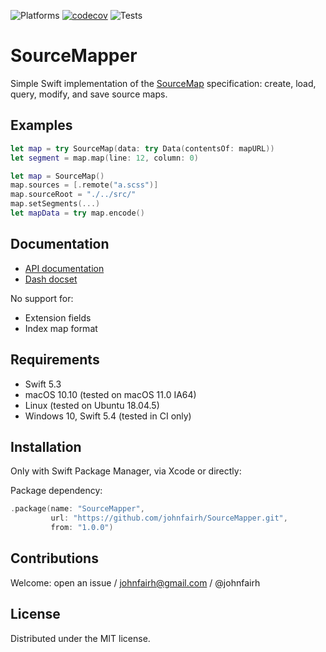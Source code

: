 <!--
SourceMapper
README.md
Distributed under the MIT license, see LICENSE.
-->

![Platforms](https://img.shields.io/badge/platform-macOS%20%7C%20Linux%20%7C%20Windows-green)
[![codecov](https://codecov.io/gh/johnfairh/SourceMapper/branch/main/graph/badge.svg?token=0NAP6IA9EB)](https://codecov.io/gh/johnfairh/SourceMapper)
![Tests](https://github.com/johnfairh/SourceMapper/workflows/Tests/badge.svg)

# SourceMapper

Simple Swift implementation of the
[SourceMap](https://docs.google.com/document/d/1U1RGAehQwRypUTovF1KRlpiOFze0b-_2gc6fAH0KY0k)
specification: create, load, query, modify, and save source maps.

## Examples

```swift
let map = try SourceMap(data: try Data(contentsOf: mapURL))
let segment = map.map(line: 12, column: 0)
```

```swift
let map = SourceMap()
map.sources = [.remote("a.scss")]
map.sourceRoot = "./../src/"
map.setSegments(...)
let mapData = try map.encode()
```

## Documentation

* [API documentation](https://johnfairh.github.io/SourceMapper/)
* [Dash docset](https://johnfairh.github.io/SourceMapper/docsets/SourceMapper.tgz)

No support for:
* Extension fields
* Index map format

## Requirements

* Swift 5.3
* macOS 10.10 (tested on macOS 11.0 IA64)
* Linux (tested on Ubuntu 18.04.5)
* Windows 10, Swift 5.4 (tested in CI only)

## Installation

Only with Swift Package Manager, via Xcode or directly:

Package dependency:
```swift
.package(name: "SourceMapper",
         url: "https://github.com/johnfairh/SourceMapper.git",
         from: "1.0.0")
```

## Contributions

Welcome: open an issue / johnfairh@gmail.com / @johnfairh

## License

Distributed under the MIT license.
